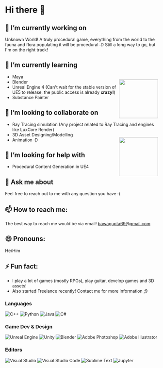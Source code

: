 # Hi there 👋

<!--
**VKG5/vkg5** is a ✨ _special_ ✨ repository because its `README.md` (this file) appears on your GitHub profile.

Here are some ideas to get you started:

- 🔭 I’m currently working on ...
- 🌱 I’m currently learning ...
- 👯 I’m looking to collaborate on ...
- 🤔 I’m looking for help with ...
- 💬 Ask me about ...
- 📫 How to reach me: ...
- 😄 Pronouns: ...
- ⚡ Fun fact: ...
-->

## 🔭 I’m currently working on

Unknown World! A truly procedural game, everything from the world to the fauna and flora populating it will be procedural :D Still a long way to go, but I'm on the right track!

## 🌱 I’m currently learning

- Maya 
- Blender <img align="right" width="128" height="128" src="http://static1.squarespace.com/static/5cb50c0dca525b5f7c4b4841/5cb762889b747a0464cf4b6f/5cc1d38115fcc042fe877cc8/1571682478618/blender_logo_square_256.png?format=1500w">
- Unreal Engine 4 (Can't wait for the stable version of UE5 to release, the public access is already **crazy!**)
- Substance Painter


## 👯 I’m looking to collaborate on

- Ray Tracing simulation (Any project related to Ray Tracing and engines like LuxCore Render)
- 3D Asset Designing/Modelling
- Animation :D <img align="right" width="128" height="128" src="https://img.favpng.com/25/25/2/unreal-engine-4-game-engine-logo-computer-software-png-favpng-9EBiFG6SRzRwdCdYZXr7LbnWu.jpg">

## 🤔 I’m looking for help with

- Procedural Content Generation in UE4


## 💬 Ask me about

Feel free to reach out to me with any question you have :)

## 📫 How to reach me: 
The best way to reach me would be via email!
bawagupta69@gmail.com 

## 😄 Pronouns: 
He/Him

## ⚡ Fun fact: 
- I play a lot of games (mostly RPGs), play guitar, develop games and 3D assets! 
- Also started Freelance recently! Contact me for more information ;9

### Languages	
<img alt="C++" src="https://img.shields.io/badge/c++-%2300599C.svg?style=for-the-badge&logo=c%2B%2B&logoColor=white"/> <img alt="Python" src="https://img.shields.io/badge/python-%2314354C.svg?style=for-the-badge&logo=python&logoColor=white"/> <img alt="Java" src="https://img.shields.io/badge/java-%23ED8B00.svg?style=for-the-badge&logo=java&logoColor=white"/> <img alt="C#" src="https://img.shields.io/badge/c%23-%23239120.svg?style=for-the-badge&logo=c-sharp&logoColor=white"/>

### Game Dev & Design
<img alt="Unreal Engine" src="https://img.shields.io/badge/unrealengine-%23313131.svg?style=for-the-badge&logo=unrealengine&logoColor=white"/> <img alt="Unity" src="https://img.shields.io/badge/unity-%23000000.svg?style=for-the-badge&logo=unity&logoColor=white"/> <img alt="Blender" src="https://img.shields.io/badge/blender-%23F5792A.svg?style=for-the-badge&logo=blender&logoColor=white"/> <img alt="Adobe Photoshop" src="https://img.shields.io/badge/adobephotoshop-%2331A8FF.svg?style=for-the-badge&logo=adobephotoshop&logoColor=white"/> <img alt="Adobe Illustrator" src="https://img.shields.io/badge/adobeillustrator-%23FF9A00.svg?style=for-the-badge&logo=adobeillustrator&logoColor=white"/>

### Editors
<img alt="Visual Studio" src="https://img.shields.io/badge/VisualStudio-5C2D91.svg?style=for-the-badge&logo=visual-studio&logoColor=white"/> <img alt="Visual Studio Code" src="https://img.shields.io/badge/VisualStudioCode-0078d7.svg?style=for-the-badge&logo=visual-studio-code&logoColor=white"/> <img alt="Sublime Text" src="https://img.shields.io/badge/sublime_text-%23575757.svg?style=for-the-badge&logo=sublime-text&logoColor=important"/> <img alt="Jupyter" src="https://img.shields.io/badge/Jupyter-%23F37626.svg?style=for-the-badge&logo=Jupyter&logoColor=white" />
